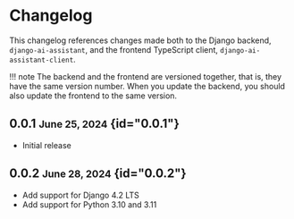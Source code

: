 # Changelog

This changelog references changes made both to the Django backend, `django-ai-assistant`, and the
frontend TypeScript client, `django-ai-assistant-client`.


!!! note
    The backend and the frontend are versioned together, that is, they have the same version number.
    When you update the backend, you should also update the frontend to the same version.

## 0.0.1 <small>June 25, 2024</small> {id="0.0.1"}

- Initial release

## 0.0.2 <small>June 28, 2024</small> {id="0.0.2"}

- Add support for Django 4.2 LTS
- Add support for Python 3.10 and 3.11

